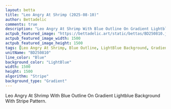 ```yaml
---
layout: betta
title: "Leo Angry At Shrimp (2025-08-10)"
author: Bettadelic
comments: true
description: "Leo Angry At Shrimp With Blue Outline On Gradient Lightblue Background With Stripe Pattern."
actpub_featured_image: "https://bettadelic.art/static/bettas/BD250810.jpg"
actpub_featured_image_width: 1500
actpub_featured_image_height: 1500
tags: [Leo Angry At Shrimp, Blue Outline, LightBlue Background, Gradient Background Pattern, Stripe Pattern, August 2025]
unitName: "BD250810"
line_color: "Blue"
background_color: "LightBlue"
width: 1500
height: 1500
algorithm: "Stripe"
background_type: "Gradient"
---
```


Leo Angry At Shrimp With Blue Outline On Gradient Lightblue Background With Stripe Pattern.
